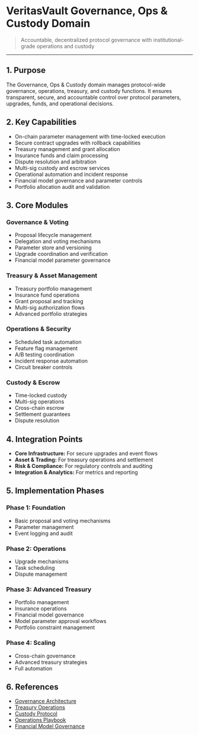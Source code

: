 # VeritasVault Governance, Ops & Custody Domain

> Accountable, decentralized protocol governance with institutional-grade operations and custody

---

## 1. Purpose

The Governance, Ops & Custody domain manages protocol-wide governance, operations, treasury, and custody functions. It ensures transparent, secure, and accountable control over protocol parameters, upgrades, funds, and operational decisions.

## 2. Key Capabilities

* On-chain parameter management with time-locked execution
* Secure contract upgrades with rollback capabilities
* Treasury management and grant allocation
* Insurance funds and claim processing
* Dispute resolution and arbitration
* Multi-sig custody and escrow services
* Operational automation and incident response
* Financial model governance and parameter controls
* Portfolio allocation audit and validation

## 3. Core Modules

### Governance & Voting

* Proposal lifecycle management
* Delegation and voting mechanisms
* Parameter store and versioning
* Upgrade coordination and verification
* Financial model parameter governance

### Treasury & Asset Management

* Treasury portfolio management
* Insurance fund operations
* Grant proposal and tracking
* Multi-sig authorization flows
* Advanced portfolio strategies

### Operations & Security

* Scheduled task automation
* Feature flag management
* A/B testing coordination
* Incident response automation
* Circuit breaker controls

### Custody & Escrow

* Time-locked custody
* Multi-sig operations
* Cross-chain escrow
* Settlement guarantees
* Dispute resolution

## 4. Integration Points

* **Core Infrastructure:** For secure upgrades and event flows
* **Asset & Trading:** For treasury operations and settlement
* **Risk & Compliance:** For regulatory controls and auditing
* **Integration & Analytics:** For metrics and reporting

## 5. Implementation Phases

### Phase 1: Foundation

* Basic proposal and voting mechanisms
* Parameter management
* Event logging and audit

### Phase 2: Operations

* Upgrade mechanisms
* Task scheduling
* Dispute management

### Phase 3: Advanced Treasury

* Portfolio management
* Insurance operations
* Financial model governance
* Model parameter approval workflows
* Portfolio constraint management

### Phase 4: Scaling

* Cross-chain governance
* Advanced treasury strategies
* Full automation

## 6. References

* [Governance Architecture](./governance-architecture.md)
* [Treasury Operations](./treasury-operations.md)
* [Custody Protocol](./custody-protocol.md)
* [Operations Playbook](./operations-playbook.md)
* [Financial Model Governance](./financial-model-governance.md)